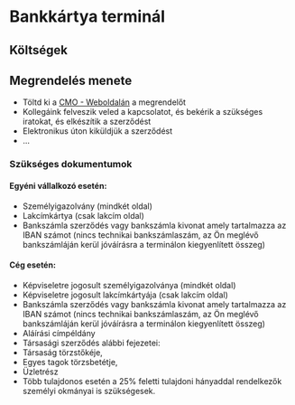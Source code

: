 # Bankkártya terminál

## Költségek

## Megrendelés menete
+ Töltd ki a [CMO - Weboldalán](https://cmo.hu/bankkartya-terminalok/pax-s800-bankkartya-olvaso) a megrendelőt
+ Kollegáink felveszik veled a kapcsolatot, és bekérik a szükséges iratokat, és elkészítik a szerződést
+ Elektronikus úton kiküldjük a szerződést
+ ...

### Szükséges dokumentumok
#### Egyéni vállalkozó esetén:
+ Személyigazolvány (mindkét oldal)
+ Lakcímkártya (csak lakcím oldal) 
+ Bankszámla szerződés vagy bankszámla kivonat amely tartalmazza az IBAN számot (nincs technikai bankszámlaszám, az Ön meglévő bankszámláján kerül jóváírásra a terminálon kiegyenlített összeg) 

#### Cég esetén:
+ Képviseletre jogosult személyigazolványa (mindkét oldal) 
+ Képviseletre jogosult lakcímkártyája (csak lakcím oldal) 
+ Bankszámla szerződés vagy bankszámla kivonat amely tartalmazza az IBAN számot (nincs technikai bankszámlaszám, az Ön meglévő bankszámláján kerül jóváírásra a terminálon kiegyenlített összeg) 
+ Aláírási címpéldány 
+ Társasági szerződés alábbi fejezetei: 
 + Társaság törzstőkéje, 
 + Egyes tagok törzsbetétje, 
 + Üzletrész  
+ Több tulajdonos esetén a 25% feletti tulajdoni hányaddal rendelkezők személyi okmányai is szükségesek. 

